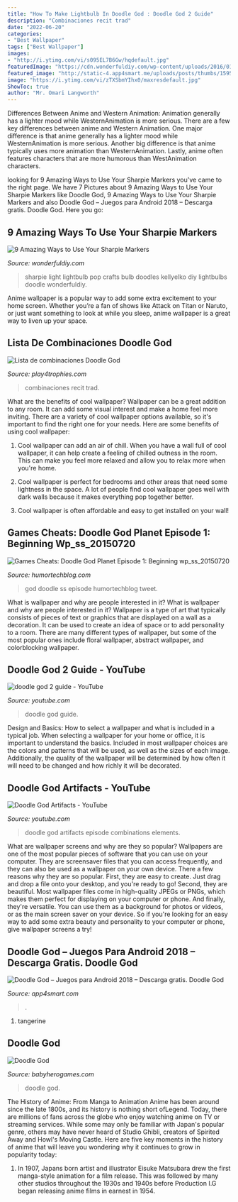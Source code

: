 ```yaml
---
title: "How To Make Lightbulb In Doodle God : Doodle God 2 Guide"
description: "Combinaciones recit trad"
date: "2022-06-20"
categories:
- "Best Wallpaper"
tags: ["Best Wallpaper"]
images:
- "http://i.ytimg.com/vi/s095EL7B6Gw/hqdefault.jpg"
featuredImage: "https://cdn.wonderfuldiy.com/wp-content/uploads/2016/01/sharpie-light-bulb.jpg"
featured_image: "http://static-4.app4smart.me/uploads/posts/thumbs/1595/original-a96edfdea1.jpg"
image: "https://i.ytimg.com/vi/zTXSbmYIhx0/maxresdefault.jpg"
ShowToc: true
author: "Mr. Omari Langworth"
---
```



Differences Between Anime and Western Animation: Animation generally has a lighter mood while WesternAnimation is more serious.
There are a few key differences between anime and Western Animation. One major difference is that anime generally has a lighter mood while WesternAnimation is more serious. Another big difference is that anime typically uses more animation than WesternAnimation. Lastly, anime often features characters that are more humorous than WestAnimation characters.

	

		
looking for 9 Amazing Ways to Use Your Sharpie Markers you've came to the right page. We have 7 Pictures about 9 Amazing Ways to Use Your Sharpie Markers like Doodle God, 9 Amazing Ways to Use Your Sharpie Markers and also Doodle God – Juegos para Android 2018 – Descarga gratis. Doodle God. Here you go:
		
    
## 9 Amazing Ways To Use Your Sharpie Markers

<img loading=lazy src="https://cdn.wonderfuldiy.com/wp-content/uploads/2016/01/sharpie-light-bulb.jpg" onerror="this.onerror=null;this.src='https://tse1.mm.bing.net/th?id=OIP.ocHNcEtjOUqLBaCE-LhQ5QHaLH&amp;pid=15.1';" alt="9 Amazing Ways to Use Your Sharpie Markers">

_Source: wonderfuldiy.com_

>sharpie light lightbulb pop crafts bulb doodles kellyelko diy lightbulbs doodle wonderfuldiy. 

	

Anime wallpaper is a popular way to add some extra excitement to your home screen. Whether you’re a fan of shows like Attack on Titan or Naruto, or just want something to look at while you sleep, anime wallpaper is a great way to liven up your space.

    
## Lista De Combinaciones Doodle God

<img loading=lazy src="http://i.imgur.com/Wm7xpfJ.jpg" onerror="this.onerror=null;this.src='https://tse3.mm.bing.net/th?id=OIP.gxz1zml-dqJf1L-ZMiUpSAHaLU&amp;pid=15.1';" alt="Lista de combinaciones Doodle God">

_Source: play4trophies.com_

>combinaciones recit trad. 

	

What are the benefits of cool wallpaper?
Wallpaper can be a great addition to any room. It can add some visual interest and make a home feel more inviting. There are a variety of cool wallpaper options available, so it's important to find the right one for your needs. Here are some benefits of using cool wallpaper: 
1. Cool wallpaper can add an air of chill. When you have a wall full of cool wallpaper, it can help create a feeling of chilled outness in the room. This can make you feel more relaxed and allow you to relax more when you're home. 

2. Cool wallpaper is perfect for bedrooms and other areas that need some lightness in the space. A lot of people find cool wallpaper goes well with dark walls because it makes everything pop together better. 

3. Cool wallpaper is often affordable and easy to get installed on your wall!

    
## Games Cheats: Doodle God Planet Episode 1: Beginning Wp_ss_20150720

<img loading=lazy src="http://humortechblog.com/wp-content/uploads/2015/07/wp_ss_20150720_0011.png" onerror="this.onerror=null;this.src='https://tse1.mm.bing.net/th?id=OIP.wE6rOYfK2H7DXYW-BnyVeQHaMW&amp;pid=15.1';" alt="Games Cheats: Doodle God Planet Episode 1: Beginning wp_ss_20150720">

_Source: humortechblog.com_

>god doodle ss episode humortechblog tweet. 

	

What is wallpaper and why are people interested in it?
What is wallpaper and why are people interested in it?
Wallpaper is a type of art that typically consists of pieces of text or graphics that are displayed on a wall as a decoration. It can be used to create an idea of space or to add personality to a room. There are many different types of wallpaper, but some of the most popular ones include floral wallpaper, abstract wallpaper, and colorblocking wallpaper.

    
## Doodle God 2 Guide - YouTube

<img loading=lazy src="http://i.ytimg.com/vi/s095EL7B6Gw/hqdefault.jpg" onerror="this.onerror=null;this.src='https://tse1.mm.bing.net/th?id=OIP.0H_dzNA4nn5P-3sV1tZ98QHaFj&amp;pid=15.1';" alt="doodle god 2 guide - YouTube">

_Source: youtube.com_

>doodle god guide. 

	

Design and Basics: How to select a wallpaper and what is included in a typical job.
When selecting a wallpaper for your home or office, it is important to understand the basics. Included in most wallpaper choices are the colors and patterns that will be used, as well as the sizes of each image. Additionally, the quality of the wallpaper will be determined by how often it will need to be changed and how richly it will be decorated.

    
## Doodle God Artifacts - YouTube

<img loading=lazy src="https://i.ytimg.com/vi/zTXSbmYIhx0/maxresdefault.jpg" onerror="this.onerror=null;this.src='https://tse1.mm.bing.net/th?id=OIP.804EGW-SFfLeJXqcg1yDuwHaEK&amp;pid=15.1';" alt="Doodle God Artifacts - YouTube">

_Source: youtube.com_

>doodle god artifacts episode combinations elements. 

	

What are wallpaper screens and why are they so popular?
Wallpapers are one of the most popular pieces of software that you can use on your computer. They are screensaver files that you can access frequently, and they can also be used as a wallpaper on your own device. There a few reasons why they are so popular. First, they are easy to create. Just drag and drop a file onto your desktop, and you're ready to go! Second, they are beautiful. Most wallpaper files come in high-quality JPEGs or PNGs, which makes them perfect for displaying on your computer or phone. And finally, they're versatile. You can use them as a background for photos or videos, or as the main screen saver on your device. So if you're looking for an easy way to add some extra beauty and personality to your computer or phone, give wallpaper screens a try!

    
## Doodle God – Juegos Para Android 2018 – Descarga Gratis. Doodle God

<img loading=lazy src="http://static-4.app4smart.me/uploads/posts/thumbs/1595/original-a96edfdea1.jpg" onerror="this.onerror=null;this.src='https://tse2.mm.bing.net/th?id=OIP.i2QU4l-i4k5a3Qv5eLMDFAHaL2&amp;pid=15.1';" alt="Doodle God – Juegos para Android 2018 – Descarga gratis. Doodle God">

_Source: app4smart.com_

>. 

	

1. tangerine 

    
## Doodle God

<img loading=lazy src="http://babyherogames.com/wp-content/uploads/thumbs/custom/D/doodle-god3.jpg" onerror="this.onerror=null;this.src='https://tse2.mm.bing.net/th?id=OIP.cgmSHcyxx2LRgrbAaQbqLwHaFj&amp;pid=15.1';" alt="Doodle God">

_Source: babyherogames.com_

>doodle god. 

	

The History of Anime: From Manga to Animation
Anime has been around since the late 1800s, and its history is nothing short ofLegend. Today, there are millions of fans across the globe who enjoy watching anime on TV or streaming services. While some may only be familiar with Japan's popular genre, others may have never heard of Studio Ghibli, creators of Spirited Away and Howl's Moving Castle. Here are five key moments in the history of anime that will leave you wondering why it continues to grow in popularity today:
1) In 1907, Japans born artist and illustrator Eisuke Matsubara drew the first manga-style animation for a film release. This was followed by many other studios throughout the 1930s and 1940s before Production I.G began releasing anime films in earnest in 1954.

